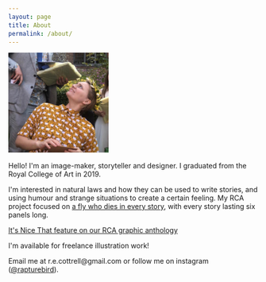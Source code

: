 ```yaml
---
layout: page
title: About
permalink: /about/
---
```


<div class="text">

<img src="/assets/images/me.jpg" width="40%">
<p></p>
<p>
Hello! I'm an image-maker, storyteller and designer. I graduated from the Royal College of Art in 2019.</p>

<p>
I'm interested in natural laws and how they can be used to write stories, and using humour and strange situations to create a certain feeling. My RCA project focused on <a href="https://rcottrell.com/2019/03/07/fly-patisserie.html">a fly who dies in every story</a>, with every story lasting six panels long.
</p>

<p>
<a href="https://www.itsnicethat.com/articles/dance-of-life-royal-college-of-art-london-print-studio-publication-221018">It's Nice That feature on our RCA graphic anthology</a><p>

<p>I'm available for freelance illustration work!</p>

<p>Email me at r.e.cottrell@gmail.com or follow me on instagram (<a href="https://instagram.com/rapturebird">@rapturebird</a>).</p>
